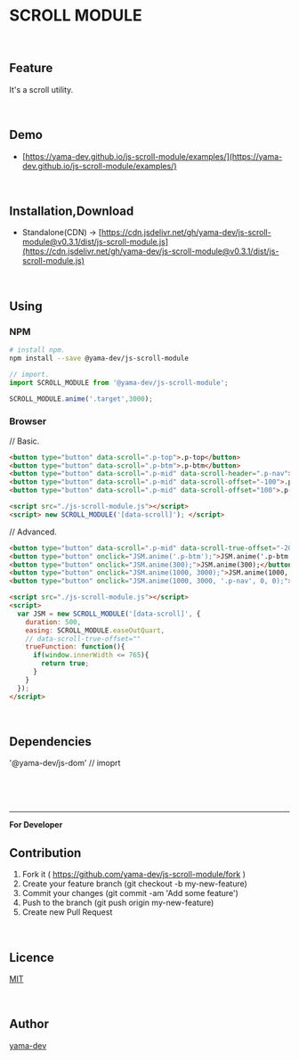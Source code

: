 # SCROLL MODULE

<br>

## Feature

It's a scroll utility.

<br>

## Demo

- [https://yama-dev.github.io/js-scroll-module/examples/](https://yama-dev.github.io/js-scroll-module/examples/)

<br>

## Installation,Download

- Standalone(CDN) -> [https://cdn.jsdelivr.net/gh/yama-dev/js-scroll-module@v0.3.1/dist/js-scroll-module.js](https://cdn.jsdelivr.net/gh/yama-dev/js-scroll-module@v0.3.1/dist/js-scroll-module.js)

<br>

## Using

### NPM

``` bash
# install npm.
npm install --save @yama-dev/js-scroll-module
```

``` javascript
// import.
import SCROLL_MODULE from '@yama-dev/js-scroll-module';
```

``` javascript
SCROLL_MODULE.anime('.target',3000);
```

### Browser

// Basic.

``` html
<button type="button" data-scroll=".p-top">.p-top</button>
<button type="button" data-scroll=".p-btm">.p-btm</button>
<button type="button" data-scroll=".p-mid" data-scroll-header=".p-nav">.p-mid +.p-nav</button>
<button type="button" data-scroll=".p-mid" data-scroll-offset="-100">.p-mid -100</button>
<button type="button" data-scroll=".p-mid" data-scroll-offset="100">.p-mid +100</button>

<script src="./js-scroll-module.js"></script>
<script> new SCROLL_MODULE('[data-scroll]'); </script>
```

// Advanced.

``` html
<button type="button" data-scroll=".p-mid" data-scroll-true-offset="-200">.p-mid true-offset -200</button>
<button type="button" onclick="JSM.anime('.p-btm');">JSM.anime('.p-btm');</button>
<button type="button" onclick="JSM.anime(300);">JSM.anime(300);</button>
<button type="button" onclick="JSM.anime(1000, 3000);">JSM.anime(1000, 3000);</button>
<button type="button" onclick="JSM.anime(1000, 3000, '.p-nav', 0, 0);">JSM.anime(1000, 3000, '.p-nav', 0, 0);</button>

<script src="./js-scroll-module.js"></script>
<script>
  var JSM = new SCROLL_MODULE('[data-scroll]', {
    duration: 500,
    easing: SCROLL_MODULE.easeOutQuart,
    // data-scroll-true-offset=""
    trueFunction: function(){
      if(window.innerWidth <= 765){
        return true;
      }
    }
  });
</script>
```

<br>

## Dependencies

'@yama-dev/js-dom'  // imoprt

<br><br><br>

___

**For Developer**

## Contribution

1. Fork it ( https://github.com/yama-dev/js-scroll-module/fork )
2. Create your feature branch (git checkout -b my-new-feature)
3. Commit your changes (git commit -am 'Add some feature')
4. Push to the branch (git push origin my-new-feature)
5. Create new Pull Request

<br>

## Licence

[MIT](https://github.com/yama-dev/js-scroll-module/blob/master/LICENSE)

<br>

## Author

[yama-dev](https://github.com/yama-dev)

